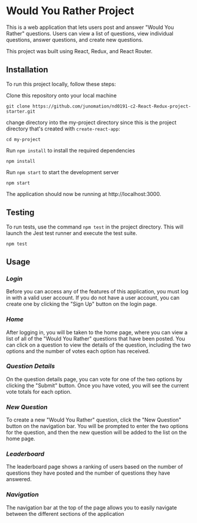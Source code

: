 # **Would You Rather Project**
This is a web application that lets users post and answer "Would You Rather" questions. Users can view a list of questions, view individual questions, answer questions, and create new questions.

This project was built using React, Redux, and React Router.

## **Installation**
To run this project locally, follow these steps:

Clone this repository onto your local machine
```
git clone https://github.com/junomation/nd0191-c2-React-Redux-project-starter.git
```

change directory into the my-project directory since this is the project directory that's created with `create-react-app`:
```
cd my-project
```

Run ```npm install``` to install the required dependencies
```
npm install
```

Run ```npm start``` to start the development server
```
npm start
```

The application should now be running at http://localhost:3000.

## **Testing**

To run tests, use the command ```npm test``` in the project directory. This will launch the Jest test runner and execute the test suite.
```
npm test
```



## **Usage**
### *Login*
Before you can access any of the features of this application, you must log in with a valid user account. If you do not have a user account, you can create one by clicking the "Sign Up" button on the login page.

### *Home*
After logging in, you will be taken to the home page, where you can view a list of all of the "Would You Rather" questions that have been posted. You can click on a question to view the details of the question, including the two options and the number of votes each option has received.

### *Question Details*
On the question details page, you can vote for one of the two options by clicking the "Submit" button. Once you have voted, you will see the current vote totals for each option.

### *New Question*
To create a new "Would You Rather" question, click the "New Question" button on the navigation bar. You will be prompted to enter the two options for the question, and then the new question will be added to the list on the home page.

### *Leaderboard*
The leaderboard page shows a ranking of users based on the number of questions they have posted and the number of questions they have answered.

### *Navigation*
The navigation bar at the top of the page allows you to easily navigate between the different sections of the application